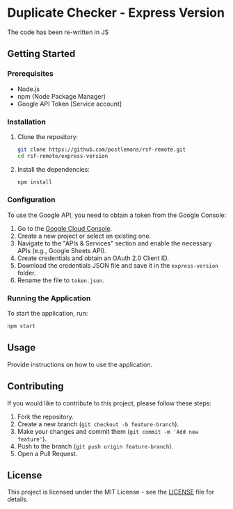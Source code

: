 # Duplicate Checker - Express Version
The code has been re-written in JS

## Getting Started

### Prerequisites

- Node.js
- npm (Node Package Manager)
- Google API Token [Service account]

### Installation

1. Clone the repository:
    ```sh
    git clone https://github.com/postlemons/rsf-remote.git
    cd rsf-remote/express-version
    ```

2. Install the dependencies:
    ```sh
    npm install
    ```

### Configuration

To use the Google API, you need to obtain a token from the Google Console:

1. Go to the [Google Cloud Console](https://console.cloud.google.com/).
2. Create a new project or select an existing one.
3. Navigate to the "APIs & Services" section and enable the necessary APIs (e.g., Google Sheets API).
4. Create credentials and obtain an OAuth 2.0 Client ID.
5. Download the credentials JSON file and save it in the `express-version` folder.
6. Rename the file to `token.json`.

### Running the Application

To start the application, run:

```sh
npm start
```

## Usage

Provide instructions on how to use the application.

## Contributing

If you would like to contribute to this project, please follow these steps:

1. Fork the repository.
2. Create a new branch (`git checkout -b feature-branch`).
3. Make your changes and commit them (`git commit -m 'Add new feature'`).
4. Push to the branch (`git push origin feature-branch`).
5. Open a Pull Request.

## License

This project is licensed under the MIT License - see the [LICENSE](../LICENSE) file for details.
```
